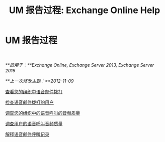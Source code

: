 ﻿---
title: 'UM 报告过程: Exchange Online Help'
TOCTitle: UM 报告过程
ms:assetid: 5b58a2ed-3780-4a0e-87f6-e19e6e49640c
ms:mtpsurl: https://technet.microsoft.com/zh-cn/library/JJ851066(v=EXCHG.150)
ms:contentKeyID: 50556584
ms.date: 05/23/2018
mtps_version: v=EXCHG.150
ms.translationtype: MT
---

# UM 报告过程

 

_**适用于：**Exchange Online, Exchange Server 2013, Exchange Server 2016_

_**上一次修改主题：**2012-11-09_

[查看您的组织中语音邮件拨打](review-the-voice-mail-calls-in-your-organization-exchange-2013-help.md)

[检查语音邮件拨打的用户](review-the-voice-mail-calls-for-a-user-exchange-2013-help.md)

[调查您的组织中的语音呼叫的音频质量](investigate-the-audio-quality-of-voice-calls-in-your-organization-exchange-2013-help.md)

[调查用户的语音呼叫音频质量](investigate-the-audio-quality-of-voice-calls-for-a-user-exchange-2013-help.md)

[解释语音邮件呼叫记录](interpret-voice-mail-call-records-exchange-2013-help.md)

